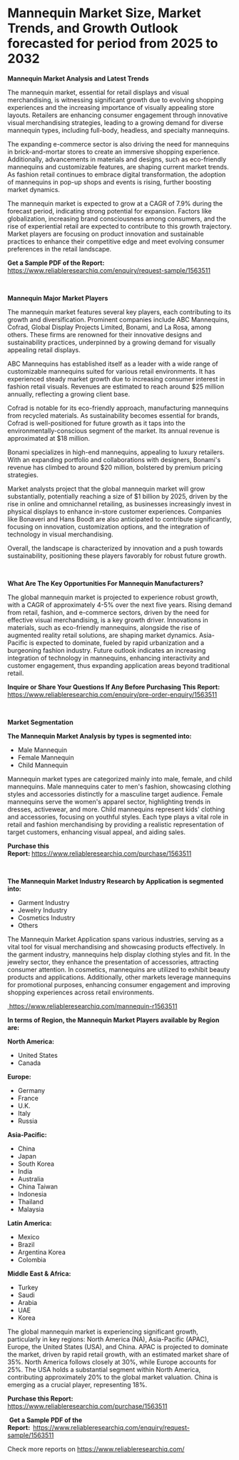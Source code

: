 <p><h1>Mannequin Market Size, Market Trends, and Growth Outlook forecasted for period from 2025 to 2032</h1></p><p><strong>Mannequin Market Analysis and Latest Trends</strong></p>
<p><p>The mannequin market, essential for retail displays and visual merchandising, is witnessing significant growth due to evolving shopping experiences and the increasing importance of visually appealing store layouts. Retailers are enhancing consumer engagement through innovative visual merchandising strategies, leading to a growing demand for diverse mannequin types, including full-body, headless, and specialty mannequins. </p><p>The expanding e-commerce sector is also driving the need for mannequins in brick-and-mortar stores to create an immersive shopping experience. Additionally, advancements in materials and designs, such as eco-friendly mannequins and customizable features, are shaping current market trends. As fashion retail continues to embrace digital transformation, the adoption of mannequins in pop-up shops and events is rising, further boosting market dynamics. </p><p>The mannequin market is expected to grow at a CAGR of 7.9% during the forecast period, indicating strong potential for expansion. Factors like globalization, increasing brand consciousness among consumers, and the rise of experiential retail are expected to contribute to this growth trajectory. Market players are focusing on product innovation and sustainable practices to enhance their competitive edge and meet evolving consumer preferences in the retail landscape.</p></p>
<p><strong>Get a Sample PDF of the Report:&nbsp;</strong> <a href="https://www.reliableresearchiq.com/enquiry/request-sample/1563511?utm_campaign=3514&utm_medium=2&utm_source=Github&utm_content=ia&utm_term=04042025&utm_id=mannequin">https://www.reliableresearchiq.com/enquiry/request-sample/1563511</a></p>
<p>&nbsp;</p>
<p><strong>Mannequin Major Market Players</strong></p>
<p><p>The mannequin market features several key players, each contributing to its growth and diversification. Prominent companies include ABC Mannequins, Cofrad, Global Display Projects Limited, Bonami, and La Rosa, among others. These firms are renowned for their innovative designs and sustainability practices, underpinned by a growing demand for visually appealing retail displays.</p><p>ABC Mannequins has established itself as a leader with a wide range of customizable mannequins suited for various retail environments. It has experienced steady market growth due to increasing consumer interest in fashion retail visuals. Revenues are estimated to reach around $25 million annually, reflecting a growing client base.</p><p>Cofrad is notable for its eco-friendly approach, manufacturing mannequins from recycled materials. As sustainability becomes essential for brands, Cofrad is well-positioned for future growth as it taps into the environmentally-conscious segment of the market. Its annual revenue is approximated at $18 million.</p><p>Bonami specializes in high-end mannequins, appealing to luxury retailers. With an expanding portfolio and collaborations with designers, Bonami's revenue has climbed to around $20 million, bolstered by premium pricing strategies.</p><p>Market analysts project that the global mannequin market will grow substantially, potentially reaching a size of $1 billion by 2025, driven by the rise in online and omnichannel retailing, as businesses increasingly invest in physical displays to enhance in-store customer experiences. Companies like Bonaveri and Hans Boodt are also anticipated to contribute significantly, focusing on innovation, customization options, and the integration of technology in visual merchandising.</p><p>Overall, the landscape is characterized by innovation and a push towards sustainability, positioning these players favorably for robust future growth.</p></p>
<p>&nbsp;</p>
<p><strong>What Are The Key Opportunities For Mannequin Manufacturers?</strong></p>
<p><p>The global mannequin market is projected to experience robust growth, with a CAGR of approximately 4-5% over the next five years. Rising demand from retail, fashion, and e-commerce sectors, driven by the need for effective visual merchandising, is a key growth driver. Innovations in materials, such as eco-friendly mannequins, alongside the rise of augmented reality retail solutions, are shaping market dynamics. Asia-Pacific is expected to dominate, fueled by rapid urbanization and a burgeoning fashion industry. Future outlook indicates an increasing integration of technology in mannequins, enhancing interactivity and customer engagement, thus expanding application areas beyond traditional retail.</p></p>
<p><strong>Inquire or Share Your Questions If Any Before Purchasing This Report:</strong> <a href="https://www.reliableresearchiq.com/enquiry/pre-order-enquiry/1563511?utm_campaign=3514&utm_medium=2&utm_source=Github&utm_content=ia&utm_term=04042025&utm_id=mannequin">https://www.reliableresearchiq.com/enquiry/pre-order-enquiry/1563511</a></p>
<p>&nbsp;</p>
<p><strong>Market Segmentation</strong></p>
<p><strong>The Mannequin Market Analysis by types is segmented into:</strong></p>
<p><ul><li>Male Mannequin</li><li>Female Mannequin</li><li>Child Mannequin</li></ul></p>
<p><p>Mannequin market types are categorized mainly into male, female, and child mannequins. Male mannequins cater to men's fashion, showcasing clothing styles and accessories distinctly for a masculine target audience. Female mannequins serve the women's apparel sector, highlighting trends in dresses, activewear, and more. Child mannequins represent kids' clothing and accessories, focusing on youthful styles. Each type plays a vital role in retail and fashion merchandising by providing a realistic representation of target customers, enhancing visual appeal, and aiding sales.</p></p>
<p><strong>Purchase this Report:&nbsp;</strong><a href="https://www.reliableresearchiq.com/purchase/1563511?utm_campaign=3514&utm_medium=2&utm_source=Github&utm_content=ia&utm_term=04042025&utm_id=mannequin">https://www.reliableresearchiq.com/purchase/1563511</a></p>
<p>&nbsp;</p>
<p><strong>The Mannequin Market Industry Research by Application is segmented into:</strong></p>
<p><ul><li>Garment Industry</li><li>Jewelry Industry</li><li>Cosmetics Industry</li><li>Others</li></ul></p>
<p><p>The Mannequin Market Application spans various industries, serving as a vital tool for visual merchandising and showcasing products effectively. In the garment industry, mannequins help display clothing styles and fit. In the jewelry sector, they enhance the presentation of accessories, attracting consumer attention. In cosmetics, mannequins are utilized to exhibit beauty products and applications. Additionally, other markets leverage mannequins for promotional purposes, enhancing consumer engagement and improving shopping experiences across retail environments.</p></p>
<p><a href="https://www.reliableresearchiq.com/mannequin-r1563511?utm_campaign=3514&utm_medium=2&utm_source=Github&utm_content=ia&utm_term=04042025&utm_id=mannequin">&nbsp;https://www.reliableresearchiq.com/mannequin-r1563511</a></p>
<p><strong>In terms of Region, the Mannequin Market Players available by Region are:</strong></p>
<p>
    <p> <strong> North America: </strong>
        <ul>
            <li>United States</li>
            <li>Canada</li>
        </ul>
        </p> 
    <p> <strong> Europe: </strong>
        <ul>
            <li>Germany</li>
            <li>France</li>
            <li>U.K.</li>
            <li>Italy</li>
            <li>Russia</li>
        </ul>
        </p> 
    <p> <strong> Asia-Pacific: </strong>
        <ul>
            <li>China</li>
            <li>Japan</li>
            <li>South Korea</li>
            <li>India</li>
            <li>Australia</li>
            <li>China Taiwan</li>
            <li>Indonesia</li>
            <li>Thailand</li>
            <li>Malaysia</li>
        </ul>
        </p> 
    <p> <strong> Latin America: </strong>
        <ul>
            <li>Mexico</li>
            <li>Brazil</li>
            <li>Argentina Korea</li>
            <li>Colombia</li>
        </ul>
        </p> 
    <p> <strong> Middle East & Africa: </strong>
        <ul>
            <li>Turkey</li>
            <li>Saudi</li>
            <li>Arabia</li>
            <li>UAE</li>
            <li>Korea</li>
        </ul>
    </p>
    </p>
<p><p>The global mannequin market is experiencing significant growth, particularly in key regions: North America (NA), Asia-Pacific (APAC), Europe, the United States (USA), and China. APAC is projected to dominate the market, driven by rapid retail growth, with an estimated market share of 35%. North America follows closely at 30%, while Europe accounts for 25%. The USA holds a substantial segment within North America, contributing approximately 20% to the global market valuation. China is emerging as a crucial player, representing 18%.</p></p>
<p><strong>Purchase this Report: </strong><a href="https://www.reliableresearchiq.com/purchase/1563511?utm_campaign=3514&utm_medium=2&utm_source=Github&utm_content=ia&utm_term=04042025&utm_id=mannequin">https://www.reliableresearchiq.com/purchase/1563511</a></p>
<p>&nbsp;<strong>Get a Sample PDF of the Report:&nbsp;&nbsp;</strong><a href="https://www.reliableresearchiq.com/enquiry/request-sample/1563511?utm_campaign=3514&utm_medium=2&utm_source=Github&utm_content=ia&utm_term=04042025&utm_id=mannequin">https://www.reliableresearchiq.com/enquiry/request-sample/1563511</a></p>
<p><strong></strong></p>
<p>Check more reports on <a href="https://www.reliableresearchiq.com/?utm_campaign=3514&utm_medium=2&utm_source=Github&utm_content=ia&utm_term=04042025&utm_id=mannequin">https://www.reliableresearchiq.com/</a></p>
